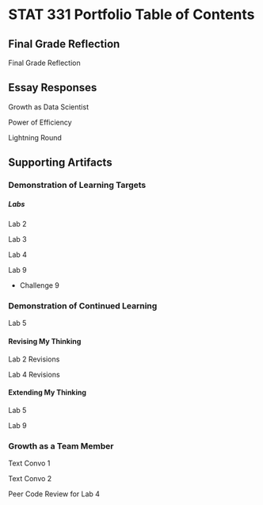 # STAT 331 Portfolio Table of Contents

## Final Grade Reflection

Final Grade Reflection

## Essay Responses

Growth as Data Scientist

Power of Efficiency

Lightning Round

## Supporting Artifacts

### Demonstration of Learning Targets

##### Labs

Lab 2

Lab 3

Lab 4

Lab 9

-   Challenge 9

### Demonstration of Continued Learning

Lab 5

#### Revising My Thinking

Lab 2 Revisions

Lab 4 Revisions

#### Extending My Thinking

Lab 5

Lab 9

### Growth as a Team Member

Text Convo 1

Text Convo 2

Peer Code Review for Lab 4
